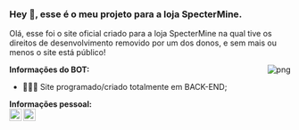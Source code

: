 ### Hey 👋, esse é o meu projeto para a loja **SpecterMine**.
Olá, esse foi o site oficial criado para a loja SpecterMine na qual tive os direitos de desenvolvimento removido por um dos donos, e sem mais ou menos o site está público!

  <img align="right" alt="png" src="https://imgur.com/33ucDKj.png" />

**Informações do BOT:**

- 👨🏽‍💻 Site programado/criado totalmente em BACK-END;

**Informações pessoal:**
</br>
<a href="https://www.instagram.com/yarkanmarley">
  <img align="left" alt="Yarkan Traapey" width="22px" src="https://cdn.jsdelivr.net/npm/simple-icons@v3/icons/instagram.svg" />
</a>
<a href="https://discord.gg/v9fJJeHTm8">
  <img align="left" alt="Yarkan Traapey" width="22px" src="https://cdn.jsdelivr.net/npm/simple-icons@v3/icons/discord.svg" />
</a>
